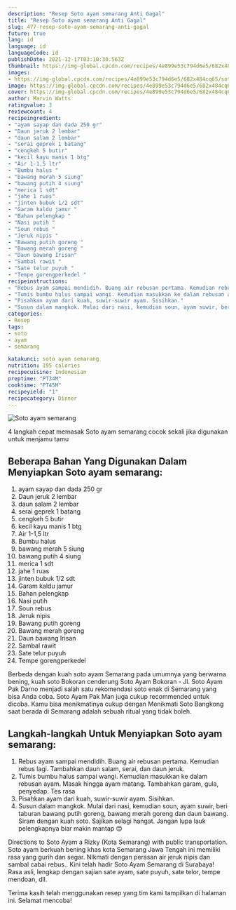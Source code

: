 ```yaml
---
description: "Resep Soto ayam semarang Anti Gagal"
title: "Resep Soto ayam semarang Anti Gagal"
slug: 477-resep-soto-ayam-semarang-anti-gagal
future: true
lang: id
language: id
languageCode: id
publishDate: 2021-12-17T03:10:30.563Z 
thumbnail: https://img-global.cpcdn.com/recipes/4e899e53c794d6e5/682x484cq65/soto-ayam-semarang-foto-resep-utama.png
images:
- https://img-global.cpcdn.com/recipes/4e899e53c794d6e5/682x484cq65/soto-ayam-semarang-foto-resep-utama.png
image: https://img-global.cpcdn.com/recipes/4e899e53c794d6e5/682x484cq65/soto-ayam-semarang-foto-resep-utama.png
cover: https://img-global.cpcdn.com/recipes/4e899e53c794d6e5/682x484cq65/soto-ayam-semarang-foto-resep-utama.png
author: Marvin Watts
ratingvalue: 3
reviewcount: 4
recipeingredient:
- "ayam sayap dan dada 250 gr"
- "Daun jeruk 2 lembar"
- "daun salam 2 lembar"
- "serai geprek 1 batang"
- "cengkeh 5 butir"
- "kecil kayu manis 1 btg"
- "Air 1-1,5 ltr"
- "Bumbu halus "
- "bawang merah 5 siung"
- "bawang putih 4 siung"
- "merica 1 sdt"
- "jahe 1 ruas"
- "jinten bubuk 1/2 sdt"
- "Garam kaldu jamur "
- "Bahan pelengkap "
- "Nasi putih "
- "Soun rebus "
- "Jeruk nipis "
- "Bawang putih goreng "
- "Bawang merah goreng "
- "Daun bawang Irisan"
- "Sambal rawit "
- "Sate telur puyuh "
- "Tempe gorengperkedel "
recipeinstructions:
- "Rebus ayam sampai mendidih. Buang air rebusan pertama. Kemudian rebus lagi. Tambahkan daun salam, serai, dan daun jeruk."
- "Tumis bumbu halus sampai wangi. Kemudian masukkan ke dalam rebusan ayam. Masak hingga ayam matang. Tambahkan garam, gula, penyedap. Tes rasa"
- "Pisahkan ayam dari kuah, suwir-suwir ayam. Sisihkan."
- "Susun dalam mangkok. Mulai dari nasi, kemudian soun, ayam suwir, beri taburan bawang putih goreng, bawang merah goreng dan daun bawang. Siram dengan kuah soto. Sajikan selagi hangat. Jangan lupa lauk pelengkapnya biar makin mantap 😊"
categories:
- Resep
tags:
- soto
- ayam
- semarang

katakunci: soto ayam semarang 
nutrition: 195 calories
recipecuisine: Indonesian
preptime: "PT34M"
cooktime: "PT45M"
recipeyield: "1"
recipecategory: Dinner
---
```



![Soto ayam semarang](https://img-global.cpcdn.com/recipes/4e899e53c794d6e5/682x484cq65/soto-ayam-semarang-foto-resep-utama.png)

4 langkah cepat memasak  Soto ayam semarang cocok sekali jika digunakan untuk menjamu tamu

<!--inarticleads1-->

## Beberapa Bahan Yang Digunakan Dalam Menyiapkan Soto ayam semarang:

1. ayam sayap dan dada 250 gr
1. Daun jeruk 2 lembar
1. daun salam 2 lembar
1. serai geprek 1 batang
1. cengkeh 5 butir
1. kecil kayu manis 1 btg
1. Air 1-1,5 ltr
1. Bumbu halus 
1. bawang merah 5 siung
1. bawang putih 4 siung
1. merica 1 sdt
1. jahe 1 ruas
1. jinten bubuk 1/2 sdt
1. Garam kaldu jamur 
1. Bahan pelengkap 
1. Nasi putih 
1. Soun rebus 
1. Jeruk nipis 
1. Bawang putih goreng 
1. Bawang merah goreng 
1. Daun bawang Irisan
1. Sambal rawit 
1. Sate telur puyuh 
1. Tempe gorengperkedel 

Berbeda dengan kuah soto ayam Semarang pada umumnya yang berwarna bening, kuah soto Bokoran cenderung Soto Ayam Bokoran - Jl. Soto Ayam Pak Darno menjadi salah satu rekomendasi soto enak di Semarang yang bisa Anda coba. Soto Ayam Pak Man juga cukup recommended untuk dicoba. Kamu bisa menikmatinya cukup dengan Menikmati Soto Bangkong saat berada di Semarang adalah sebuah ritual yang tidak boleh. 

<!--inarticleads2-->

## Langkah-langkah Untuk Menyiapkan Soto ayam semarang:

1. Rebus ayam sampai mendidih. Buang air rebusan pertama. Kemudian rebus lagi. Tambahkan daun salam, serai, dan daun jeruk.
1. Tumis bumbu halus sampai wangi. Kemudian masukkan ke dalam rebusan ayam. Masak hingga ayam matang. Tambahkan garam, gula, penyedap. Tes rasa
1. Pisahkan ayam dari kuah, suwir-suwir ayam. Sisihkan.
1. Susun dalam mangkok. Mulai dari nasi, kemudian soun, ayam suwir, beri taburan bawang putih goreng, bawang merah goreng dan daun bawang. Siram dengan kuah soto. Sajikan selagi hangat. Jangan lupa lauk pelengkapnya biar makin mantap 😊


Directions to Soto Ayam a Rizky (Kota Semarang) with public transportation. Soto ayam berkuah bening khas kota Semarang Jawa Tengah ini memiliki rasa yang gurih dan segar. NIkmati dengan perasan air jeruk nipis dan sambal cabai rebus.. Kini telah hadir Soto Ayam Semarang di Surabaya! Rasa asli, lengkap dengan sajian sate ayam, sate puyuh, sate telor, tempe mendoan, dll. 

Terima kasih telah menggunakan resep yang tim kami tampilkan di halaman ini. Selamat mencoba!
